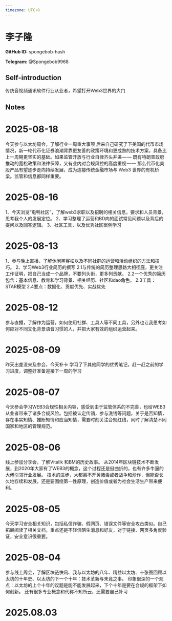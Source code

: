 ```yaml
---
timezone: UTC+8
---
```


# 李子隆

**GitHub ID:** spongebob-hash

**Telegram:** @Spongebob9968

## Self-introduction

传统音视频通讯软件行业从业者，希望打开Web3世界的大门

## Notes

<!-- Content_START -->
# 2025-08-18

今天参与以太坊周会，了解行业一周重大事项
后来自己研究了下美国的代币市场情况，新一轮代币化证券浪潮背靠更友善的政策环境和更成熟的技术方案，具备比上一周期更坚实的基础。如果监管开放与行业自律齐头并进 — — 既有特朗普政府推动的宽松政策和法律保障，又有业内对合规风控的高度重视 — — 那么代币化美股产品有望逐步走向持续发展，成为连接传统金融市场与 Web3 世界的有机桥梁。监管和信息都同样重要。

# 2025-08-16

1、今天浏览“电鸭社区”，了解web3求职以及招聘的相关信息，要求和人员背景，思考我个人的发展定位。
2、学习整理了运营和BD向的面试常见问题以及背后的提问以及回答逻辑。
3、社区工具，以及优秀社区案例学习

# 2025-08-13

1、参与晚上直播，了解休闲黑客松以及不同社群的运营和活动组织的方法和技巧。
2、学习Web3行业简历的撰写
2.1与传统的简历整理思路大相径庭，更关注工作证明，把自己当成一个品牌，不要列头衔，更多列贡献。
2.2一个优秀的简历包含：基本信息、教育和学习背景、相关经历、社区和dao角色。
2.3工具：STAR模型
2.4要点：数据化、贡献优先、实战优先

# 2025-08-12

参与直播，了解作为运营，如何使用社群、工具人等不同工具，另外也让我思考如何应对不同文化背景语音习惯的人，并把大家有效的组织运营起来。

# 2025-08-09

昨天出差没来及参会，今天补卡
学习了下其他同学的优秀笔记，赶一赶之前的学习进度，调整好准备迎接下一周的学习

# 2025-08-07

今天参会学习WEB3合规性相关内容，感受到由于监管体系的不完善，也给WEB3从业者带来了诸多合规风险。包括被认定传销，参与洗钱等问题，关于是否知情，存在事实知情、推断知情和应当知情，需要时刻关注合规红线，同时了解清楚不同国家和地区的管理规范。

# 2025-08-06

线上参加分享会，了解Vitalik 和BM的历史故事。
从2014年区块链技术不断发展，到2020年大家有了WEB3的概念，这个过程还是挺曲折的，也有许多牛逼的大佬引领行业发展。
技术的进步，大都离不开黄赌毒或者战争和炒作，但能否长久地存续和发展，还是要围绕第一性原理，创造价值或者为社会生活生产带来便利。

# 2025-08-05

今天学习安全相关知识，包括私信诈骗、假网页、错误文件等安全攻击类似。自己拓展阅读了相关文档，重点还是不轻信陌生消息和好友，对于链接、网页多角度验证，安全意识很重要。

# 2025-08-04

参与线上周会，了解区块链快讯、我与以太坊的八年、精益以太坊、十张图回顾以太坊的十年史、以太坊的下一个十年：技术革新与未竟之事。
印象很深的一个观点：以太坊的上个十年的议题是能不能发展起来，下个十年是要在合规的框架下如何创新。
还有很多专业概念和代称不知所云，还需要自己补习


# 2025.08.03


<!-- Content_END -->
